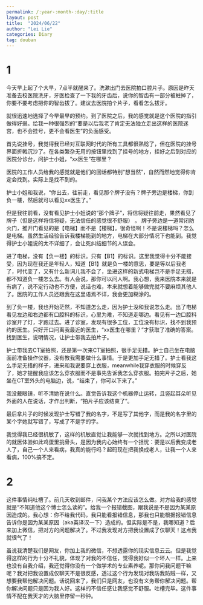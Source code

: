 ```yaml
---
permalink: /:year-:month-:day/:title
layout: post
title:  "2024/06/22"
author: "Lei Lie"
categories: Diary
tag: douban
---
```


# 1

今天早上起了个大早，7点半就醒来了。洗漱出门去医院拍口腔片子。原因是昨天准备去校医院洗牙，牙医检查了一下我的牙齿后，说你的智齿有一部分被蛀掉了，你要不要考虑把你的智齿拔了。建议去医院拍个片子，看看怎么拔牙。

就很迅速地选择了今早最早的预约。到了医院之后，我的感觉就是这个医院的指引做得好弱。给我一种很强烈的“要是以后我老了肯定无法独立走出这样的医院迷宫，也不会挂号，更不会看医生”的负面感受。

首先说挂号，我觉得我已经对互联网时代的所有工具都很熟稔了，但在医院的挂号界面折戟沉沙了。在各类繁杂无用的按钮里找到了挂号的地方，挂好之后到对应的医院分诊台，问护士小姐，“xx医生”在哪里？

医院的工作人员给我的感觉就是他们的回话都特别“想当然”，自然而然地觉得你肯定会找到。实际上是找不到的。

护士小姐和我说，“你出去，往前走，看见那个牌子没有？牌子旁边是楼梯，你到负一楼，然后就可以看见xx医生了。”

但是我往前看，没有看见护士小姐说的“那个牌子”，将信将疑往前走，果然看见了牌子（但是这样将信将疑，无法信任的感觉很不舒服） 。 牌子旁边是一道常闭防火门，推开门看见的是【电梯】而不是【楼梯】。很奇怪啊！不是说楼梯吗？怎么是电梯。虽然生活经验告诉我楼梯能到的地方，电梯在大部分情况下也能到。我觉得护士小姐说的太不详细了，会让死纠结细节的人误会。

进了电梯，没有【负一楼】的标识。只有【B1】的标识。这里我觉得十分不能接受，因为现在我还是年轻人，知道【B1】就是负一楼的意思，要是等以后我老了，时代变了，又有什么新词儿我不会了，坐进这样的新式电梯岂不是手足无措，都不知道负一楼怎么去。有人会说，那你可以问人啊。我心想，我来医院本来就是有病了，说不定行动也不方便，说话也难，本来就想着能够做完就不要麻烦其他人了。医院的工作人员还跟我在这里语焉不详，我会更加糊涂的。

到了负一楼，我也开始茫然，不知道怎么走，因为护士没和我说怎么走。出了电梯看见左边和右边都有口腔科的标识，心里为难，不知道走哪边。看见有一边口腔科诊室开了灯，才跑过去。进了诊室，发现有很多工位，工位没有标识，找不到我预约的医生。只好开口问离我最近的医生，“xx医生在哪里？”才获取了准确的答案。找到医生，说明情况，让护士带我去拍片子。

护士带我去CT室拍照，还是第一次来CT室拍照，很手足无措。护士自己坐在电脑面前准备操作仪器，没有教我需要做什么事情。于是更加手足无措了。护士看我这么手足无措的样子，进来和我说要穿上衣服，meanwhile我穿衣服的时候穿反了，她才提醒我应该怎么穿衣服而不是事先告诉我怎么穿衣服。拍完片子之后，她坐在CT室外头的电脑边，说，“结束了，你可以下来了。”

我没戴眼镜，听不清她在说什么。直觉告诉我这个机器停止运转，且竖起耳朵听见外面的人在说话，才作出判断，“拍片子应该结束了”。

最后拿片子的时候发现护士写错了我的名字，不是写了其他字，而是我的名字里的某个字她就写错了，写成了不是字的字。

我觉得我已经很机敏了，这样的机敏直觉让我能够一次就找到地方。之所以对医院的就医体验如此鸡蛋里挑骨头，是因为我内心始终有一个担忧：要是以后我变成老人了，自己一个人来看病，我真的能行吗？起码现在把我换成老人，让我一个人来看病，100%搞不定。

# 2

这件事情纯吐槽了。前几天收到邮件，问我某个方法应该怎么做。对方给我的感觉就是“不知道他这个博士怎么读的”。给我一个报错截图，跟我说是不是因为某某原因造成的。我心想：你不给我代码，我只能看报错信息，那我也只能根据报错信息告诉你是因为某某原因（aka英译汉一下）造成的。但实际是不是，我哪知道？后来加上微信，把对方的问题解决了。不过我发现对方把我设置成了仅聊天！这点我就很气了！

虽说我清楚我们是网友，你加上我的微信，不想透露你的现实信息云云。但是我觉得这样的行为十分不礼貌，体现了对我的不信任，觉得我好似一个坏人一样。上来也没有自我介绍，我还觉得你没有一个做学术的专业素养呢。那你问我问题干嘛呢？我对把我设置成仅聊天不是很反感，透过这个行为发现对我防我防贼一样，又想要我帮他解决问题。话说回来了，我们只是网友，也没有义务帮你解决问题。帮你解决问题只是因为我人好。这样的不信任感让我感觉不舒服。吐槽完毕。这件事情不配在我天才的大脑里停留一秒钟。